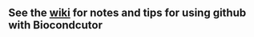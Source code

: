 ## See the <a href="https://github.com/Bioconductor/githubCribsheet/wiki/">wiki</a> for notes and tips for using github with Biocondcutor
<!--
Every bioc/fhcrc project (including this one, the githubCribsheet) is a separate repository maintained under 

   https://github.com/Bioconductor
   
### Create your own project (aka repository, or 'repo'):

 * Register as a user:  https://github.com/signup/free
 * Send an email to pshannon AT fhcrc.org so that I can give you permissions to create your repo under Bioconductor.
 * Go to https://github.com/Bioconductor.  Sign in.
 * Create your new repo by clicking on the leftmost of the three buttons you will find at the top right corner of the page. 
 It has a '+' on it.
 * This takes you to a new page where you will be asked to name your project.
 * On this same page you can edit your repo's <b>README.md</b> which (like this file you are currently reading) records the central documentation for your project.
 * Save your changes to README.md by clicking on the <b>Commit Changes</b> button found at the bottom right corner of the page.

### Setup your computer for git 
  * <code>git config --global user.name  "your.github.account.name"
  * <code>git config --global user.email "you@place.com"</code>
  * configure the <b>credential.helper</b>. Alas, this step differs by operating system because passwords are saved in different ways on osx, linux and windows.   Please get the right instructions for your computer at https://help.github.com/articles/set-up-git
 

### Clone the project onto your own computer

 * cd toSomeDirectoryOfYourChoice
 * <code> git clone https://github.com/Bioconductor/githubCribsheet.git</code> with these results
     * a <b>local repo</b> is created 
     * a <b>working copy</b> is created
     * thus <b>three</b> versions of the code exist

### Using SSH keys
 * If you want to use ssh keys instead of https to connect, see this guide: https://help.github.com/articles/generating-ssh-keys
 * The command to clone the project is then <code>git clone git@github.com:Bioconductor/githubCribsheet.git</code>

### Overview of basic operations

 * Making changes to your <b>working copy</b> propagate them to <b>BOTH</b> of your repos:
    * Add some text to REAMDE.md, whose contents you originall created at the github website
    * git diff README.md will report differences between your <b>local repo</b> and your <b>working copy</b>
    * update the <b>local repo</b>:  
        <code> git commit -m "added one line, modifying my local working copy" README.md</code>
    * update <b>github</b>: 
        <code> git push</code>
    * make sure your <b>local repo</b> and <b>working copy</b> have a record of the update 
      you just did to the <b>github repo</b>:   <code>git pull</code>

  
### Add a user to your project

 * The new user needs a github login id
 * From the project home page, click the <b>Admin</b> button
 * Click the <b>Teams</b> button
 * Click the <b>Owners</b> button
 * Enter the new user's github id

### From SVN to git and back ??

Does this work? Who knows.

I explored git / svn a little last night. It seems there is 'git svn'
(separate from git but widely available), and that steps might be

1. Make a repository on github, e.g., http://github.com/mtmorgan/test

2. clone the svn repository locally

  git svn clone \
      https://hedgehog.fhcrc.org/bioconductor/trunk/madman/Rpacks/graph
	  
This pulls in all the revision history but I think instead it might
make sense to limit that (e.g., to the last time the version was
bumped during a release) by making a directory, initiating a git
repository, fetching a particular revision from svn, and then rebasing
to the current version
	  
    mkdir graph && cd graph
      git svn init \
          https://hedgehog.fhcrc.org/bioconductor/trunk/madman/Rpacks/graph
    git svn fetch -r64680
	git svn rebase
				  
and then I see
				  
	$ git log --oneline
	4aea3d4 The following previously deprecated functions have been made
	b11e47e bumped version numbers after creating 2.10 branch
				  
3. add information about the git repository

    git remote add origin \
	    http://github.com/Bioconductor-mentored/graph.git
		
4. push the svn clone to github

    git push -u origin master
  
this gets us a github repository with a snapshot of our svn; my
handiwork is at
  
    https://github.com/mtmorgan/test
	
We could then git going on all of our revisions and finally...
	
5. When done and ready to send back to Bioconductor's svn tree
	
	git svn dcommit 

-->
